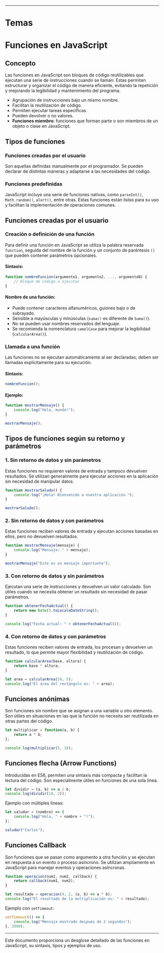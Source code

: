 
---
# Temas

# Funciones en JavaScript

## Concepto

Las funciones en JavaScript son bloques de código reutilizables que ejecutan una serie de instrucciones cuando se llaman. Estas permiten estructurar y organizar el código de manera eficiente, evitando la repetición y mejorando la legibilidad y mantenimiento del programa.

- Agrupación de instrucciones bajo un mismo nombre.
- Facilitan la reutilización de código.
- Permiten ejecutar tareas específicas.
- Pueden devolver o no valores.
- **Funciones miembro**: funciones que forman parte o son miembros de un objeto o clase en JavaScript.

## Tipos de funciones

### Funciones creadas por el usuario

Son aquellas definidas manualmente por el programador. Se pueden declarar de distintas maneras y adaptarse a las necesidades del código.

### Funciones predefinidas

JavaScript incluye una serie de funciones nativas, como `parseInt()`, `Math.random()`, `alert()`, entre otras. Estas funciones están listas para su uso y facilitan la implementación de operaciones comunes.

## Funciones creadas por el usuario

### Creación o definición de una función

Para definir una función en JavaScript se utiliza la palabra reservada `function`, seguida del nombre de la función y un conjunto de paréntesis `()` que pueden contener parámetros opcionales.

#### Sintaxis:

```javascript
function nombreFuncion(argumento1, argumento2, ..., argumentoN) {
    // Bloque de código a ejecutar
}
```

#### Nombre de una función:

- Puede contener caracteres alfanuméricos, guiones bajo o de subrayado.
- Sensible a mayúsculas y minúsculas (`suma()` es diferente de `Suma()`).
- No se pueden usar nombres reservados del lenguaje.
- Se recomienda la nomenclatura `camelCase` para mejorar la legibilidad (`calcularArea()`).

### Llamada a una función

Las funciones no se ejecutan automáticamente al ser declaradas; deben ser llamadas explícitamente para su ejecución.

#### Sintaxis:

```javascript
nombreFuncion();
```

#### Ejemplo:

```javascript
function mostrarMensaje() {
    console.log("Hola, mundo!");
}

mostrarMensaje();
```

## Tipos de funciones según su retorno y parámetros

### 1. Sin retorno de datos y sin parámetros

Estas funciones no requieren valores de entrada y tampoco devuelven resultados. Se utilizan generalmente para ejecutar acciones en la aplicación sin necesidad de manipular datos.

```javascript
function mostrarSaludo() {
    console.log("¡Hola! Bienvenido a nuestra aplicación.");
}

mostrarSaludo();
```

### 2. Sin retorno de datos y con parámetros

Estas funciones reciben valores de entrada y ejecutan acciones basadas en ellos, pero no devuelven resultados.

```javascript
function mostrarMensaje(mensaje) {
    console.log("Mensaje: " + mensaje);
}

mostrarMensaje("Este es un mensaje importante");
```

### 3. Con retorno de datos y sin parámetros

Ejecutan una serie de instrucciones y devuelven un valor calculado. Son útiles cuando se necesita obtener un resultado sin necesidad de pasar parámetros.

```javascript
function obtenerFechaActual() {
    return new Date().toLocaleDateString();
}

console.log("Fecha actual: " + obtenerFechaActual());
```

### 4. Con retorno de datos y con parámetros

Estas funciones reciben valores de entrada, los procesan y devuelven un resultado, lo que permite mayor flexibilidad y reutilización de código.

```javascript
function calcularArea(base, altura) {
    return base * altura;
}

let area = calcularArea(10, 5);
console.log("El área del rectángulo es: " + area);
```

## Funciones anónimas

Son funciones sin nombre que se asignan a una variable u otro elemento. Son útiles en situaciones en las que la función no necesita ser reutilizada en otras partes del código.

```javascript
let multiplicar = function(a, b) {
    return a * b;
};

console.log(multiplicar(5, 3));
```

## Funciones flecha (Arrow Functions)

Introducidas en ES6, permiten una sintaxis más compacta y facilitan la lectura del código. Son especialmente útiles en funciones de una sola línea.

```javascript
let dividir = (a, b) => a / b;
console.log(dividir(10, 2));
```

Ejemplo con múltiples líneas:

```javascript
let saludar = (nombre) => {
    console.log("Hola, " + nombre + "!");
};

saludar("Carlos");
```

## Funciones Callback

Son funciones que se pasan como argumento a otra función y se ejecutan en respuesta a un evento o proceso asíncrono. Se utilizan ampliamente en JavaScript para manejar eventos y operaciones asíncronas.

```javascript
function operacion(num1, num2, callback) {
    return callback(num1, num2);
}

let resultado = operacion(4, 2, (a, b) => a * b);
console.log("El resultado de la multiplicación es: " + resultado);
```

Ejemplo con `setTimeout`:

```javascript
setTimeout(() => {
    console.log("Mensaje mostrado después de 2 segundos");
}, 2000);
```

---

Este documento proporciona un desglose detallado de las funciones en JavaScript, su sintaxis, tipos y ejemplos de uso.